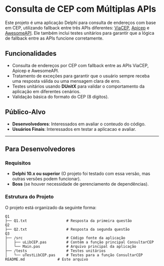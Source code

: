 # Consulta de CEP com Múltiplas APIs

Este projeto é uma aplicação Delphi para consulta de endereços com base em CEP, utilizando fallback entre três APIs diferentes: [ViaCEP](https://viacep.com.br), [Apicep](https://apicep.com/api-de-consulta/) e [AwesomeAPI](https://cep.awesomeapi.com.br/json/). Ele também inclui testes unitários para garantir que a lógica de fallback entre as APIs funcione corretamente.

## Funcionalidades

- Consulta de endereços por CEP com fallback entre as APIs ViaCEP, Apicep e AwesomeAPI.
- Tratamento de exceções para garantir que o usuário sempre receba uma resposta válida ou uma mensagem clara de erro.
- Testes unitários usando **DUnitX** para validar o comportamento da aplicação em diferentes cenários.
- Validação básica do formato do CEP (8 dígitos).

## Público-Alvo

- **Desenvolvedores**: Interessados em avaliar o conteudo do código.
- **Usuários Finais**: Interessados em testar a aplicacao e avaliar.

---

## Para Desenvolvedores

### Requisitos

- **Delphi 10.x ou superior** (O projeto foi testado com essa versão, mas outras versões podem funcionar).
- **Boss** (se houver necessidade de gerenciamento de dependências).

### Estrutura do Projeto

O projeto está organizado da seguinte forma:
```plaintext
Q1
├── Q1.txt                  # Resposta da primeira questão
Q2
├── Q2.txt                  # Resposta da segunda questão
Q3
├── /src                    # Código fonte da aplicação
│   ├── uLibCEP.pas         # Contém a função principal ConsultarCEP
│   └── Main.pas            # Arquivo principal da aplicação
├── /tests                  # Testes unitários
│   └── uTestLibCEP.pas     # Testes para a função ConsultarCEP
README.md               # Este arquivo
```
